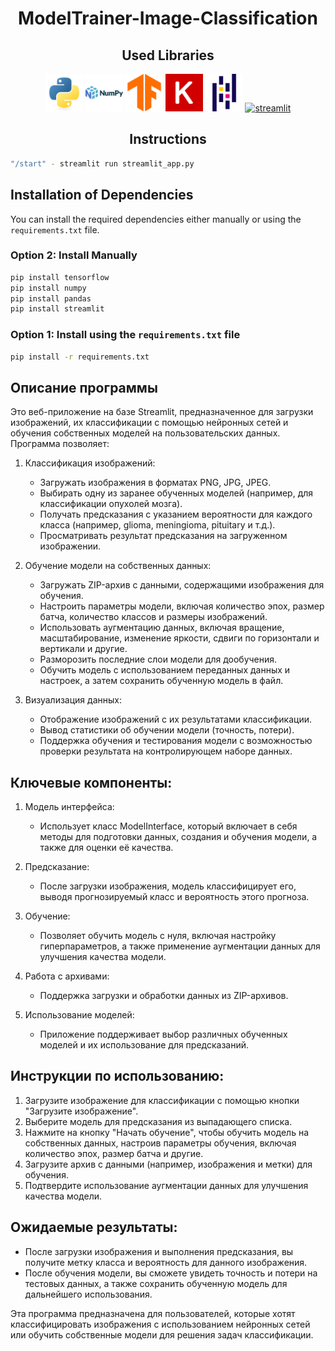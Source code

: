 <h1 align="center">ModelTrainer-Image-Classification</h1>

<h2 align="center">Used Libraries</h2>
<div align="center">
 <a href="https://www.python.org" target="_blank" rel="noreferrer" style="display: inline-block;"> 
   <img src="https://raw.githubusercontent.com/devicons/devicon/master/icons/python/python-original.svg" alt="python" width="60" height="60"/>
 </a>

 <a href="https://numpy.org/" target="_blank" rel="noreferrer" style="display: inline-block;">
   <img src="https://github.com/devicons/devicon/blob/master/icons/numpy/numpy-original-wordmark.svg" title="Numpy" alt="Numpy" width="60" height="60"/> 
 </a>

 <a href="https://www.tensorflow.org/" target="_blank" rel="noreferrer" style="display: inline-block;"> 
   <img src="https://github.com/devicons/devicon/blob/master/icons/tensorflow/tensorflow-original.svg" title="tensorflow" alt="tensorflow" width="60" height="60"> 
 </a>

 <a href="https://keras.io/" target="_blank" rel="noreferrer" style="display: inline-block;">
   <img src="https://github.com/devicons/devicon/blob/master/icons/keras/keras-original.svg" title="keras" alt="keras" width="60" height="60"> 
 </a>

 <a href="https://pandas.pydata.org/" target="_blank" rel="noreferrer" style="display: inline-block;">
   <img src="https://github.com/devicons/devicon/blob/master/icons/pandas/pandas-original.svg" title="Pandas" alt="Pandas" width="60" height="60"/> 
 </a>

 <a href="https://streamlit.io/" target="_blank" rel="noreferrer" style="display: inline-block;">
   <img src="https://user-images.githubusercontent.com/7164864/217935870-c0bc60a3-6fc0-4047-b011-7b4c59488c91.png" title="streamlit" alt="streamlit" width="60" height="60"/> 
 </a>

</div>

<h2 align="center">Instructions</h2>

```bash
"/start" - streamlit run streamlit_app.py 
```

## Installation of Dependencies

You can install the required dependencies either manually or using the `requirements.txt` file.

### Option 2: Install Manually
```bash
pip install tensorflow
pip install numpy
pip install pandas
pip install streamlit

````

### Option 1: Install using the `requirements.txt` file
```bash
pip install -r requirements.txt

````







## Описание программы
Это веб-приложение на базе Streamlit, предназначенное для загрузки изображений, их классификации с помощью нейронных сетей и обучения собственных моделей на пользовательских данных. Программа позволяет:

1. Классификация изображений:

    - Загружать изображения в форматах PNG, JPG, JPEG.
    - Выбирать одну из заранее обученных моделей (например, для классификации опухолей мозга).
    - Получать предсказания с указанием вероятности для каждого класса (например, glioma, meningioma, pituitary и т.д.).
    - Просматривать результат предсказания на загруженном изображении.

2. Обучение модели на собственных данных:

    - Загружать ZIP-архив с данными, содержащими изображения для обучения.
    - Настроить параметры модели, включая количество эпох, размер батча, количество классов и размеры изображений.
    - Использовать аугментацию данных, включая вращение, масштабирование, изменение яркости, сдвиги по горизонтали и вертикали и другие.
    - Разморозить последние слои модели для дообучения.
    - Обучить модель с использованием переданных данных и настроек, а затем сохранить обученную модель в файл.
3. Визуализация данных:

    - Отображение изображений с их результатами классификации.
    - Вывод статистики об обучении модели (точность, потери).
    - Поддержка обучения и тестирования модели с возможностью проверки результата на контролирующем наборе данных.




## Ключевые компоненты:
1. Модель интерфейса:
    - Использует класс ModelInterface, который включает в себя методы для подготовки данных, создания и обучения модели, а также для оценки её качества.

2. Предсказание:
    - После загрузки изображения, модель классифицирует его, выводя прогнозируемый класс и вероятность этого прогноза.

3. Обучение:
    - Позволяет обучить модель с нуля, включая настройку гиперпараметров, а также применение аугментации данных для улучшения качества модели.

4. Работа с архивами:
    - Поддержка загрузки и обработки данных из ZIP-архивов.

5. Использование моделей:
    - Приложение поддерживает выбор различных обученных моделей и их использование для предсказаний.




## Инструкции по использованию:
1. Загрузите изображение для классификации с помощью кнопки "Загрузите изображение".
2. Выберите модель для предсказания из выпадающего списка.
3. Нажмите на кнопку "Начать обучение", чтобы обучить модель на собственных данных, настроив параметры обучения, включая количество эпох, размер батча и другие.
4. Загрузите архив с данными (например, изображения и метки) для обучения.
5. Подтвердите использование аугментации данных для улучшения качества модели.




## Ожидаемые результаты:
- После загрузки изображения и выполнения предсказания, вы получите метку класса и вероятность для данного изображения.
- После обучения модели, вы сможете увидеть точность и потери на тестовых данных, а также сохранить обученную модель для дальнейшего использования.



Эта программа предназначена для пользователей, которые хотят классифицировать изображения с использованием нейронных сетей или обучить собственные модели для решения задач классификации.




